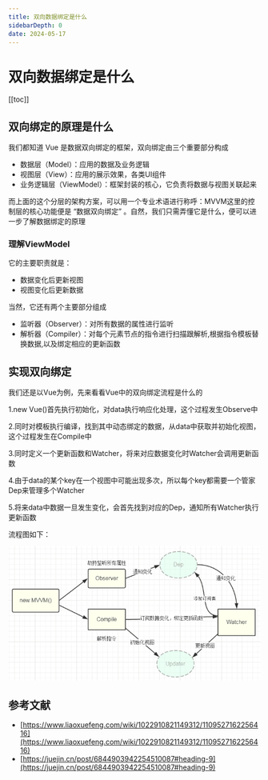 ```yaml
---
title: 双向数据绑定是什么
sidebarDepth: 0
date: 2024-05-17
---
```


# 双向数据绑定是什么

[[toc]]

## 双向绑定的原理是什么

我们都知道 Vue 是数据双向绑定的框架，双向绑定由三个重要部分构成

- 数据层（Model）：应用的数据及业务逻辑
- 视图层（View）：应用的展示效果，各类UI组件
- 业务逻辑层（ViewModel）：框架封装的核心，它负责将数据与视图关联起来

而上面的这个分层的架构方案，可以用一个专业术语进行称呼：MVVM这里的控制层的核心功能便是 “数据双向绑定” 。自然，我们只需弄懂它是什么，便可以进一步了解数据绑定的原理

### 理解ViewModel

它的主要职责就是：

- 数据变化后更新视图
- 视图变化后更新数据

当然，它还有两个主要部分组成

- 监听器（Observer）：对所有数据的属性进行监听
- 解析器（Compiler）：对每个元素节点的指令进行扫描跟解析,根据指令模板替换数据,以及绑定相应的更新函数

## 实现双向绑定

我们还是以Vue为例，先来看看Vue中的双向绑定流程是什么的

1.new Vue()首先执行初始化，对data执行响应化处理，这个过程发生Observe中

2.同时对模板执行编译，找到其中动态绑定的数据，从data中获取并初始化视图，这个过程发生在Compile中

3.同时定义⼀个更新函数和Watcher，将来对应数据变化时Watcher会调用更新函数

4.由于data的某个key在⼀个视图中可能出现多次，所以每个key都需要⼀个管家Dep来管理多个Watcher

5.将来data中数据⼀旦发生变化，会首先找到对应的Dep，通知所有Watcher执行更新函数

流程图如下：

![流程图](/images/interview/twowayBind.png)

## 参考文献

- [https://www.liaoxuefeng.com/wiki/1022910821149312/1109527162256416](https://www.liaoxuefeng.com/wiki/1022910821149312/1109527162256416)
- [https://juejin.cn/post/6844903942254510087#heading-9](https://juejin.cn/post/6844903942254510087#heading-9)